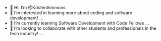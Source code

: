 - 👋 Hi, I’m @KristenSimmons
- 👀 I’m interested in learning more about coding and software development! ...
- 🌱 I’m currently learning Software Development with Code Fellows ...
- 💞️ I’m looking to collaborate with other students and professionals in the tech industry! ...


<!---
KSimmons32/KSimmons32 is a ✨ special ✨ repository because its `README.md` (this file) appears on your GitHub profile.
You can click the Preview link to take a look at your changes.
--->
